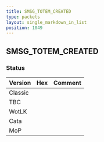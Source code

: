 ```yaml
---
title: SMSG_TOTEM_CREATED
type: packets
layout: single_markdown_in_list
position: 1049
---
```


## SMSG_TOTEM_CREATED

### Status

Version | Hex | Comment
---------- | ---------- | ----------
Classic |  |
TBC |  |
WotLK |  |
Cata |  |
MoP |  |